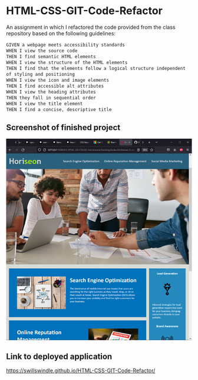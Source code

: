 # HTML-CSS-GIT-Code-Refactor
An assignment in which I refactored the code provided from the class repository based on the following guidelines:

```
GIVEN a webpage meets accessibility standards
WHEN I view the source code
THEN I find semantic HTML elements
WHEN I view the structure of the HTML elements
THEN I find that the elements follow a logical structure independent of styling and positioning
WHEN I view the icon and image elements
THEN I find accessible alt attributes
WHEN I view the heading attributes
THEN they fall in sequential order
WHEN I view the title element
THEN I find a concise, descriptive title
```

## Screenshot of finished project
![The Horiseon webpage includes a navigation bar, a header image, and cards with text and images at the bottom of the page.](./assets/images/horiseonscreenshot.png)

## Link to deployed application
https://swillswindle.github.io/HTML-CSS-GIT-Code-Refactor/